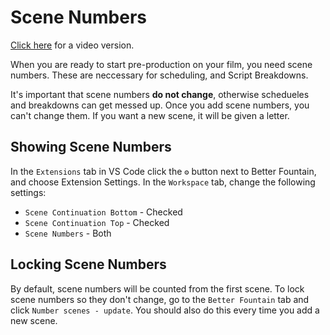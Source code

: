 # Scene Numbers

[Click here](https://youtu.be/bBjNAPj9Ukg) for a video version.

When you are ready to start pre-production on your film, you need scene numbers. These are neccessary for scheduling, and Script Breakdowns.

It's important that scene numbers **do not change**, otherwise schedueles and breakdowns can get messed up. Once you add scene numbers, you can't change them. If you want a new scene, it will be given a letter.

## Showing Scene Numbers

In the `Extensions` tab in VS Code click the `⚙️` button next to Better Fountain, and choose Extension Settings. In the `Workspace` tab, change the following settings:

- `Scene Continuation Bottom` - Checked
- `Scene Continuation Top` - Checked
- `Scene Numbers` - Both

## Locking Scene Numbers

By default, scene numbers will be counted from the first scene. To lock scene numbers so they don't change, go to the `Better Fountain` tab and click `Number scenes - update`. You should also do this every time you add a new scene.
